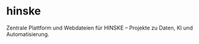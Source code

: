 # hinske
Zentrale Plattform und Webdateien für HINSKE – Projekte zu Daten, KI und Automatisierung. 
